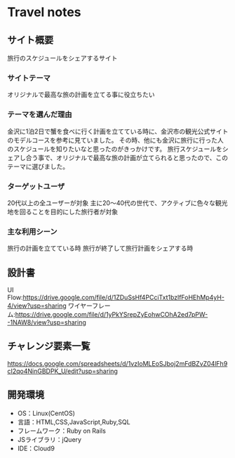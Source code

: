 # Travel notes

## サイト概要
旅行のスケジュールをシェアするサイト

### サイトテーマ
オリジナルで最高な旅の計画を立てる事に役立ちたい

### テーマを選んだ理由
金沢に1泊2日で蟹を食べに行く計画を立てている時に、金沢市の観光公式サイトのモデルコースを参考に見ていました。
その時、他にも金沢に旅行に行った人のスケジュールを知りたいなと思ったのがきっかけです。
旅行スケジュールをシェアし合う事で、オリジナルで最高な旅の計画が立てられると思ったので、このテーマに選びました。

### ターゲットユーザ
20代以上の全ユーザーが対象
主に20～40代の世代で、アクティブに色々な観光地を回ることを目的にした旅行者が対象

### 主な利用シーン
旅行の計画を立てている時
旅行が終了して旅行計画をシェアする時

## 設計書
UI Flow:https://drive.google.com/file/d/1ZDuSsHf4PCciTxt1bzlfFoHEhMp4yH-4/view?usp=sharing
ワイヤーフレーム:https://drive.google.com/file/d/1yPkYSrepZyEohwCOhA2ed7pPW--1NAW8/view?usp=sharing

## チャレンジ要素一覧
https://docs.google.com/spreadsheets/d/1vzIoMLEoSJboj2mFdBZvZ04lFh9cI2qo4NinGBDPK_U/edit?usp=sharing

## 開発環境
- OS：Linux(CentOS)
- 言語：HTML,CSS,JavaScript,Ruby,SQL
- フレームワーク：Ruby on Rails
- JSライブラリ：jQuery
- IDE：Cloud9
